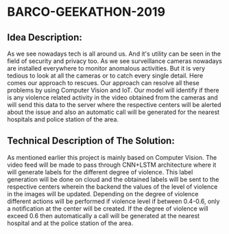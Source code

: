 # BARCO-GEEKATHON-2019

## Idea Description:

As we see nowadays tech is all around us. And it's utility can be seen in the field of security and privacy too. As we see surveillance cameras nowadays are installed everywhere to monitor anomalous activities. But it is very tedious to look at all the cameras or to catch every single detail. Here comes our approach to rescues.
Our approach can resolve all these problems by using Computer Vision and IoT. Our model will identify if there is any violence related activity in the
video obtained from the cameras and will send this data to the server where the respective centers will be alerted about the issue and also an automatic call will be generated for the nearest hospitals and police station of the area. 


## Technical Description of The Solution:

As mentioned earlier this project is mainly based on Computer Vision.
The video feed will be made to pass through CNN+LSTM architecture where it will generate labels for the different degree of violence. This label generation will be done on cloud and the obtained labels will be sent to the respective centers wherein the backend the values of the level of violence in the images will be updated. 
Depending on the degree of violence different actions will be performed if violence level if between 0.4-0.6, only a notification at the center will be created. If the degree of violence will exceed 0.6 then automatically a call will be generated at the nearest hospital and at the police station of the area.
